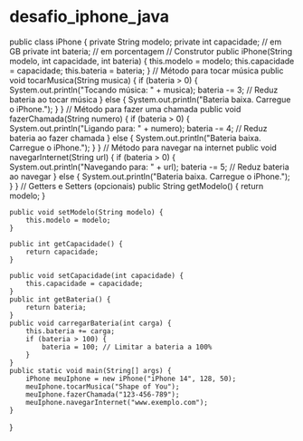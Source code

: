 # desafio_iphone_java
public class iPhone {
    private String modelo;
    private int capacidade; // em GB
    private int bateria; // em porcentagem
    // Construtor
    public iPhone(String modelo, int capacidade, int bateria) {
        this.modelo = modelo;
        this.capacidade = capacidade;
        this.bateria = bateria;
    }
    // Método para tocar música
    public void tocarMusica(String musica) {
        if (bateria > 0) {
            System.out.println("Tocando música: " + musica);
            bateria -= 3; // Reduz bateria ao tocar música
        } else {
            System.out.println("Bateria baixa. Carregue o iPhone.");
        }
    }
    // Método para fazer uma chamada
    public void fazerChamada(String numero) {
        if (bateria > 0) {
            System.out.println("Ligando para: " + numero);
            bateria -= 4; // Reduz bateria ao fazer chamada
        } else {
            System.out.println("Bateria baixa. Carregue o iPhone.");
        }
    }
    // Método para navegar na internet
    public void navegarInternet(String url) {
        if (bateria > 0) {
            System.out.println("Navegando para: " + url);
            bateria -= 5; // Reduz bateria ao navegar
        } else {
            System.out.println("Bateria baixa. Carregue o iPhone.");
        }
    }
    // Getters e Setters (opcionais)
    public String getModelo() {
        return modelo;
    }

    public void setModelo(String modelo) {
        this.modelo = modelo;
    }

    public int getCapacidade() {
        return capacidade;
    }

    public void setCapacidade(int capacidade) {
        this.capacidade = capacidade;
    }
    public int getBateria() {
        return bateria;
    }
    public void carregarBateria(int carga) {
        this.bateria += carga;
        if (bateria > 100) {
            bateria = 100; // Limitar a bateria a 100%
        }
    }
    public static void main(String[] args) {
        iPhone meuIphone = new iPhone("iPhone 14", 128, 50);
        meuIphone.tocarMusica("Shape of You");
        meuIphone.fazerChamada("123-456-789");
        meuIphone.navegarInternet("www.exemplo.com");
    }
}
